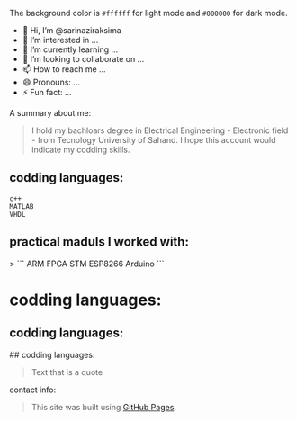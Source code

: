 
The background color is `#ffffff` for light mode and `#000000` for dark mode.

- 👋 Hi, I’m @sarinaziraksima
- 👀 I’m interested in ...
- 🌱 I’m currently learning ...
- 💞️ I’m looking to collaborate on ...
- 📫 How to reach me ...
- 😄 Pronouns: ...
- ⚡ Fun fact: ...




A summary about me:



> I hold my bachloars degree in Electrical Engineering - Electronic field - from Tecnology University of Sahand. I hope this account would indicate my codding skills.


<h2>codding languages:</h2>

> 
  ```
  c++
  MATLAB
  VHDL
  ```


<h2>practical maduls I worked with:</h2>
> 
  ```
  ARM
  FPGA
  STM
  ESP8266
  Arduino
  ```



<h1>codding languages:</h1>
<h2>codding languages:</h2>
## codding languages:</h3>

> Text that is a quote






contact info:

> This site was built using [GitHub Pages](https://pages.github.com/).

<!---

--->
